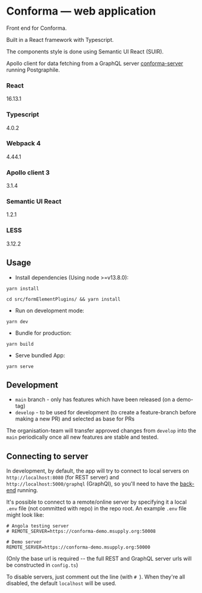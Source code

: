 # Conforma — web application

Front end for Conforma. 

Built in a React framework with Typescript.

The components style is done using Semantic UI React (SUIR). 

Apollo client for data fetching from a GraphQL server [conforma-server](https://github.com/openmsupply/conforma-server) running Postgraphile.

### React
16.13.1
### Typescript
4.0.2
### Webpack 4
4.44.1
### Apollo client 3
3.1.4
### Semantic UI React
1.2.1
### LESS
3.12.2

## Usage

* Install dependencies (Using node >=v13.8.0):

`yarn install`

`cd src/formElementPlugins/ && yarn install`

* Run on development mode:

`yarn dev`

* Bundle for production:

`yarn build`

* Serve bundled App:

`yarn serve`

## Development

* `main` branch - only has features which have been released (on a demo-tag)
* `develop` - to be used for development (to create a feature-branch before making a new PR) and selected as base for PRs

The organisation-team will transfer approved changes from `develop` into the `main` periodically once all new features are stable and tested.

## Connecting to server

In development, by default, the app will try to connect to local servers on `http://localhost:8080` (for REST server) and `http://localhost:5000/graphql` (GraphQl), so you'll need to have the [back-end](https://github.com/openmsupply/conforma-server) running.

It's possible to connect to a remote/online server by specifying it a local `.env` file (not committed with repo) in the repo root. An example `.env` file might look like:

```
# Angola testing server
# REMOTE_SERVER=https://conforma-demo.msupply.org:50008

# Demo server
REMOTE_SERVER=https://conforma-demo.msupply.org:50000

```

(Only the base url is required -- the full REST and GraphQL server urls will be constructed in `config.ts`)

To disable servers, just comment out the line (with `# `). When they're all disabled, the default `localhost` will be used.